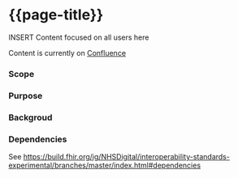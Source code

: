 # {{page-title}} 

INSERT Content focused on all users here

Content is currently on [Confluence](https://nhsd-confluence.digital.nhs.uk/display/IOPS/Demographics)

### Scope 

### Purpose

### Backgroud

### Dependencies

See https://build.fhir.org/ig/NHSDigital/interoperability-standards-experimental/branches/master/index.html#dependencies

